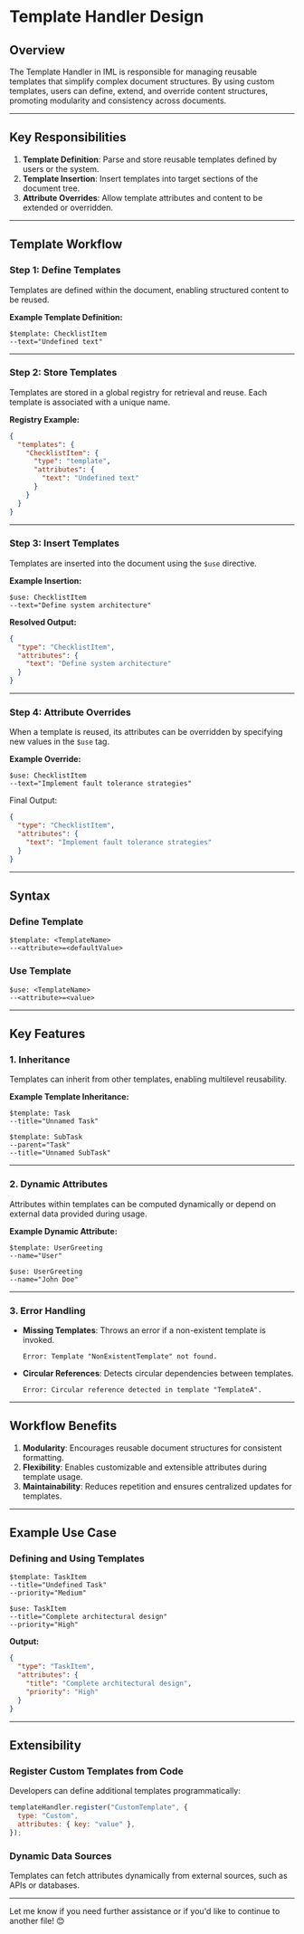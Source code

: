 # Template Handler Design

## Overview

The Template Handler in IML is responsible for managing reusable templates that simplify complex document structures. By
using custom templates, users can define, extend, and override content structures, promoting modularity and consistency
across documents.

---

## Key Responsibilities
1. **Template Definition**: Parse and store reusable templates defined by users or the system.
2. **Template Insertion**: Insert templates into target sections of the document tree.
3. **Attribute Overrides**: Allow template attributes and content to be extended or overridden.

---

## Template Workflow
### Step 1: Define Templates
Templates are defined within the document, enabling structured content to be reused.

**Example Template Definition:**
```plaintext
$template: ChecklistItem
--text="Undefined text"
```

---

### Step 2: Store Templates
Templates are stored in a global registry for retrieval and reuse. Each template is associated with a unique name.

**Registry Example:**
```json
{
  "templates": {
    "ChecklistItem": {
      "type": "template",
      "attributes": {
        "text": "Undefined text"
      }
    }
  }
}
```

---

### Step 3: Insert Templates
Templates are inserted into the document using the `$use` directive.

**Example Insertion:**
```plaintext
$use: ChecklistItem
--text="Define system architecture"
```

**Resolved Output:**
```json
{
  "type": "ChecklistItem",
  "attributes": {
    "text": "Define system architecture"
  }
}
```

---

### Step 4: Attribute Overrides
When a template is reused, its attributes can be overridden by specifying new values in the `$use` tag.

**Example Override:**
```plaintext
$use: ChecklistItem
--text="Implement fault tolerance strategies"
```

Final Output:
```json
{
  "type": "ChecklistItem",
  "attributes": {
    "text": "Implement fault tolerance strategies"
  }
}
```

---

## Syntax
### Define Template
```plaintext
$template: <TemplateName>
--<attribute>=<defaultValue>
```

### Use Template
```plaintext
$use: <TemplateName>
--<attribute>=<value>
```

---

## Key Features
### 1. **Inheritance**
Templates can inherit from other templates, enabling multilevel reusability.

**Example Template Inheritance:**
```plaintext
$template: Task
--title="Unnamed Task"

$template: SubTask
--parent="Task"
--title="Unnamed SubTask"
```

---

### 2. **Dynamic Attributes**
Attributes within templates can be computed dynamically or depend on external data provided during usage.

**Example Dynamic Attribute:**
```plaintext
$template: UserGreeting
--name="User"

$use: UserGreeting
--name="John Doe"
```

---

### 3. **Error Handling**
- **Missing Templates**: Throws an error if a non-existent template is invoked.
  ```plaintext
  Error: Template "NonExistentTemplate" not found.
  ```

- **Circular References**: Detects circular dependencies between templates.
  ```plaintext
  Error: Circular reference detected in template "TemplateA".
  ```

---

## Workflow Benefits
1. **Modularity**: Encourages reusable document structures for consistent formatting.
2. **Flexibility**: Enables customizable and extensible attributes during template usage.
3. **Maintainability**: Reduces repetition and ensures centralized updates for templates.

---

## Example Use Case
### Defining and Using Templates
```plaintext
$template: TaskItem
--title="Undefined Task"
--priority="Medium"

$use: TaskItem
--title="Complete architectural design"
--priority="High"
```

**Output:**
```json
{
  "type": "TaskItem",
  "attributes": {
    "title": "Complete architectural design",
    "priority": "High"
  }
}
```

---

## Extensibility
### Register Custom Templates from Code
Developers can define additional templates programmatically:
```javascript
templateHandler.register("CustomTemplate", {
  type: "Custom",
  attributes: { key: "value" },
});
```

### Dynamic Data Sources
Templates can fetch attributes dynamically from external sources, such as APIs or databases.

---

Let me know if you need further assistance or if you'd like to continue to another file! 😊